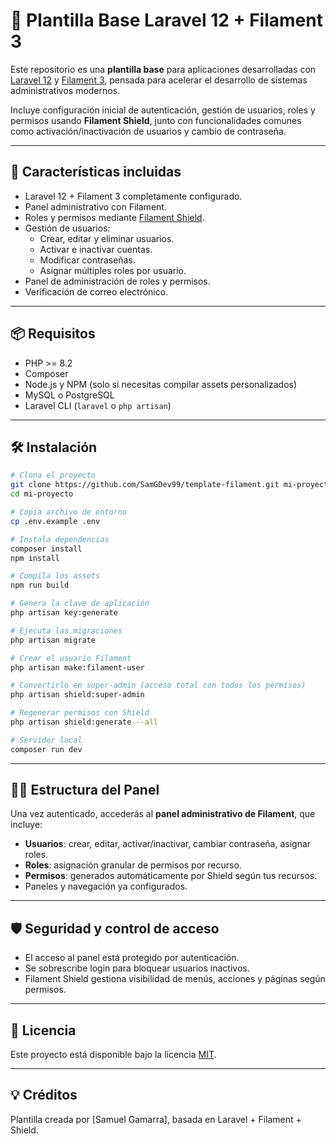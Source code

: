 
# 🎯 Plantilla Base Laravel 12 + Filament 3

Este repositorio es una **plantilla base** para aplicaciones desarrolladas con [Laravel 12](https://laravel.com) y [Filament 3](https://filamentphp.com/), pensada para acelerar el desarrollo de sistemas administrativos modernos.

Incluye configuración inicial de autenticación, gestión de usuarios, roles y permisos usando **Filament Shield**, junto con funcionalidades comunes como activación/inactivación de usuarios y cambio de contraseña.

---

## 🚀 Características incluidas

- Laravel 12 + Filament 3 completamente configurado.
- Panel administrativo con Filament.
- Roles y permisos mediante [Filament Shield](https://github.com/bezhanSalleh/filament-shield).
- Gestión de usuarios:
  - Crear, editar y eliminar usuarios.
  - Activar e inactivar cuentas.
  - Modificar contraseñas.
  - Asignar múltiples roles por usuario.
- Panel de administración de roles y permisos.
- Verificación de correo electrónico.

---

## 📦 Requisitos

- PHP >= 8.2
- Composer
- Node.js y NPM (solo si necesitas compilar assets personalizados)
- MySQL o PostgreSQL
- Laravel CLI (`laravel` o `php artisan`)

---

## 🛠️ Instalación

```bash
# Clona el proyecto
git clone https://github.com/SamGDev99/template-filament.git mi-proyecto
cd mi-proyecto

# Copia archivo de entorno
cp .env.example .env

# Instala dependencias
composer install
npm install

# Compila los assets
npm run build

# Genera la clave de aplicación
php artisan key:generate

# Ejecuta las migraciones
php artisan migrate

# Crear el usuario Filament
php artisan make:filament-user

# Convertirlo en super-admin (acceso total con todos los permisos)
php artisan shield:super-admin

# Regenerar permisos con Shield
php artisan shield:generate --all

# Servidor local
composer run dev
```

---

## 🧑‍💻 Estructura del Panel

Una vez autenticado, accederás al **panel administrativo de Filament**, que incluye:

- **Usuarios**: crear, editar, activar/inactivar, cambiar contraseña, asignar roles.
- **Roles**: asignación granular de permisos por recurso.
- **Permisos**: generados automáticamente por Shield según tus recursos.
- Paneles y navegación ya configurados.

---

## 🛡️ Seguridad y control de acceso

- El acceso al panel está protegido por autenticación.
- Se sobrescribe login para bloquear usuarios inactivos.
- Filament Shield gestiona visibilidad de menús, acciones y páginas según permisos.

---

## 📄 Licencia

Este proyecto está disponible bajo la licencia [MIT](LICENSE).

---

## 💡 Créditos

Plantilla creada por [Samuel Gamarra], basada en Laravel + Filament + Shield.
